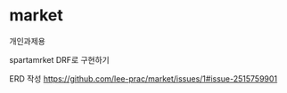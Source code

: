 # market
개인과제용

spartamrket DRF로 구현하기

ERD 작성
https://github.com/lee-prac/market/issues/1#issue-2515759901
